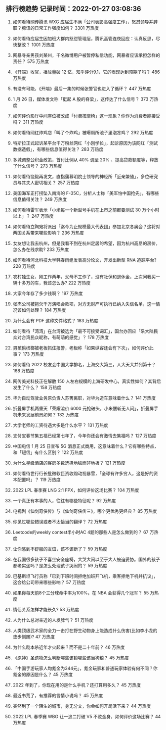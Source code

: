 
## 排行榜趋势 记录时间：2022-01-27 03:08:36
  
  1. 如何看待网传腾讯 WXG 应届生不满「公司表彰高强度工作」，怒怼领导并辞职？腾讯的日常工作强度如何？ 3301 万热度
    
  2. 如何看待应届生因加班大群内怒怼管理层，腾讯高管连夜回应：认真反思，尽快整改？ 1001 万热度
    
  3. 网暴寻亲男孩刘某州，千名微博用户被暂停私信功能，网暴者应该承担怎样的责任？ 575 万热度
    
  4. 《开端》收官，播放量破 12 亿，知乎评分9.1，它的表现达到预期了吗？ 486 万热度
    
  5. 有没有可能，《开端》最后一集的时候张警官也进入了循环？ 447 万热度
    
  6. 1 月 26 日，媒体发文称「挺起 A 股的脊梁」，这传达了什么信号？ 373 万热度
    
  7. 如何评价影厅中间座位被改成「付费按摩椅」这一现象？你作为消费者能接受吗？ 311 万热度
    
  8. 如何看待网红炸鸡店「叫了个炸鸡」被曝厕所池子里泡冻鸡？ 292 万热度
    
  9. 特斯拉正式起诉某平台千万粉丝网红「小刚学长」，起诉原因为该网红「测试数据造假」，有哪些信息值得关注？ 283 万热度
    
  10. 多城调整公积金政策，首付比例从 40% 调至 20% 、提高贷款额度等，释放了什么信号？ 273 万热度
    
  11. 如何看待饶毅再发文，直指蒲慕明院士领导的神经所「近亲繁殖」，多位研究员与其夫人密切相关？ 257 万热度
    
  12. 美国海军正打捞坠入南海的 F-35C，分析人士称「美军怕中国抢先」，有哪些信息值得关注？ 249 万热度
    
  13. 如何看待雷军表示「小米每一个新型号手机在上市之前都要测试 30 万个小时以上」？ 247 万热度
    
  14. 如何看待立陶宛将派出「迄今为止规模最大代表团」参加北京冬奥会？这将对两国关系带来哪些影响？ 236 万热度
    
  15. 女友想让我去杭州，但是我看不到在杭州定居的希望，因为杭州高昂的房价，怎么办在线求助? 233 万热度
    
  16. 如何看待河北科技大学韩春雨组发表高分论文，开发出新型 RNA 追踪平台? 228 万热度
    
  17. 农村独生女，刚工作两年，父母不工作了，没有社保和退休金，上次问我买一辆十多万的车，我该怎么办? 222 万热度
    
  18. 大家今年存了多少钱啊？ 197 万热度
    
  19. 张杰公司被拖欠千万演唱会款项，对方无财产可执行已纳入失信名单，这一情况该如何处理？ 184 万热度
    
  20. 为什么会有 PDF 这种文件格式？ 183 万热度
    
  21. 如何看待「湾湾」在台湾被选为「最不可接受词汇」，国台办回应「系大陆民众对台湾民众昵称，有萌萌的感觉」？ 178 万热度
    
  22. 男孩偷槟榔被老板抓住报警，老板称「如果纵容还会有下次」，如何评价此事？ 173 万热度
    
  23. 如何看待 2022 校友会中国大学排名，上海交大第三，人大天大并列第十？ 168 万热度
    
  24. 网传美光科技正在解散 150 人左右规模的上海研发中心，真实性如何？其背后发生了什么？ 158 万热度
    
  25. 华为自动驾驶业务原负责人苏箐离职，对华为造车意味着什么？ 141 万热度
    
  26. 折叠屏手机两重天「荣耀溢价 6000 元抢破头，小米腰斩无人问」，折叠屏手机未来发展前景如何？ 132 万热度
    
  27. 大学老师的工资待遇大多是什么水平？ 131 万热度
    
  28. 支付宝春节集五福已经第七年了，今年你还会有激情去集福吗？ 127 万热度
    
  29. 中国电信 1 月 25 日宣布 5G 消息正式商用，这意味着什么？它有哪些特点，和「短信」有什么区别？ 122 万热度
    
  30. 为什么星级酒店的客房多数选择地毯而非地板？ 121 万热度
    
  31. 如何看待世行行长批微软巨资收购动视暴雪，「全球有许多穷人，这是好的资本配置吗」？ 119 万热度
    
  32. 2022 LPL 春季赛 LNG 2:1 FPX，如何评价这场比赛？ 104 万热度
    
  33. 一个真正有本事的人，往往有哪些特征呢？ 92 万热度
    
  34. 电视剧《仙剑奇侠传》与《仙剑奇侠传三》，哪个更优秀更经典？ 85 万热度
    
  35. 你见过哪些错误或者不太恰当的翻译？ 72 万热度
    
  36. Leetcode的weekly contest半小时AC 4题的那些人是怎么做到的？ 67 万热度
    
  37. 让你感到不舒服的友谊，该不该断了？ 59 万热度
    
  38. 在我国很多孩子不喜坐安全座椅，大哭大闹以至于大人被迫妥协。国外的孩子都老实坐吗？是怎么处理孩子哭闹的？ 59 万热度
    
  39. 巴基斯坦飞行员称「已到下班时间拒绝加班开飞机，乘客拒绝下机并抗议」，这会给公司带来哪些影响？ 57 万热度
    
  40. 如果你每天前8个三分球命中率为100%，在 NBA 会获得几个冠军？ 55 万热度
    
  41. 情侣关系怎样才能长久? 53 万热度
    
  42. 人为什么总对亲近的人发脾气？ 51 万热度
    
  43. 人类顶级武术家的全力一击打在野生动物身上能造成什么伤害(比如李小龙的垫步侧踢)? 47 万热度
    
  44. 为什么剧本杀近年才火起来？而不是二十年前？ 46 万热度
    
  45. 《原神》圣遗物怎么判断哪些该锁哪些该当狗粮？ 45 万热度
    
  46. 「中国手游玩家人均氪金为344元」，氪金玩家和普通玩家体验有何不同？你氪金的原因是什么？ 45 万热度
    
  47. 2022 年到了，你现在用的是什么手机？还打算用多久？ 45 万热度
    
  48. 最近书荒了，有推荐的言情小说吗？ 45 万热度
    
  49. 突然到了一个陌生的城市，身无分文，你会如何开局活下来？ 44 万热度
    
  50. 2022 LPL 春季赛 WBG 让一追二打破 V5 不败金身，如何评价这场比赛？ 44 万热度
    